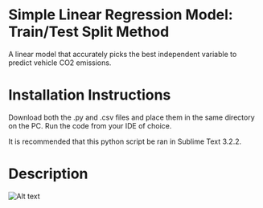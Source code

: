 # Simple Linear Regression Model: Train/Test Split Method
A linear model that accurately picks the best independent variable to predict vehicle CO2 emissions.

# Installation Instructions
Download both the .py and .csv files and place them in the same directory on the PC. Run the code from your IDE of choice.

It is recommended that this python script be ran in Sublime Text 3.2.2. 

# Description

![Alt text](C:\Users\18154\Pictures\Figure_1.png?raw=true "Title")
